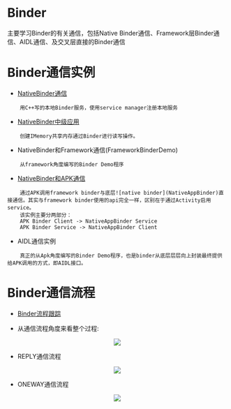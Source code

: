 Binder
================

主要学习Binder的有关通信，包括Native Binder通信、Framework层Binder通信、AIDL通信、及交叉层直接的Binder通信

# Binder通信实例

- [NativeBinder通信](https://github.com/sevencheng798/Binder/tree/master/NativeBinder)
```
    用C++写的本地Binder服务，使用service manager注册本地服务
````
- [NativeBinder中级应用](NativeBinderAdvanced)
```
    创建IMemory共享内存通过Binder进行读写操作。
```

- NativeBinder和Framework通信(FrameworkBinderDemo)
```
    从framework角度编写的Binder Demo程序
```

- [NativeBinder和APK通信](AppBinder)
```
    通过APK调用framework binder与底层![native binder](NativeAppBinder)直接通信。其实与framework binder使用的api完全一样，区别在于通过Activity启用service。
    该实例主要分两部分： 
    APK Binder Client -> NativeAppBinder Service
    APK Binder Service -> NativeAppBinder Client
```

- AIDL通信实例
```
    真正的从Apk角度编写的Binder Demo程序，也是binder从底层层层向上封装最终提供给APK调用的方式，即AIDL接口。
```

# Binder通信流程
- [Binder流程跟踪](https://blog.csdn.net/innost/article/details/47208049)

- 从通信流程角度来看整个过程:
<div align=center> <img src=image/protocol.jpg /> </div>

- REPLY通信流程
<div align=center> <img src=image/reply.jpg /> </div>

- ONEWAY通信流程
<div align=center> <img src=image/oneway.png /> </div>
